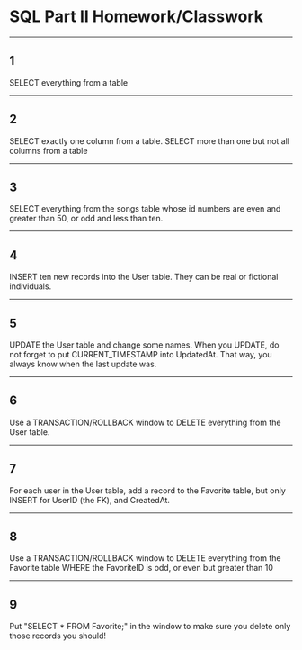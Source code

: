 # SQL Part II Homework/Classwork

---

## 1

SELECT everything from a table

---

## 2

SELECT exactly one column from a table. SELECT more than one but not all columns from a table

---

## 3

SELECT everything from the songs table whose id numbers are even and greater than 50, or odd and less than ten.

---

## 4

INSERT ten new records into the User table. They can be real or fictional individuals.

---

## 5

UPDATE the User table and change some names. When you UPDATE, do not forget to put CURRENT_TIMESTAMP into UpdatedAt. That way, you always know when the last update was.

---

## 6

Use a TRANSACTION/ROLLBACK window to DELETE everything from the User table.

---

## 7

For each user in the User table, add a record to the Favorite table, but only INSERT for UserID (the FK), and CreatedAt.

---

## 8

Use a TRANSACTION/ROLLBACK window to DELETE everything from the Favorite table WHERE the FavoriteID is odd, or even but greater than 10

---

## 9

Put "SELECT \* FROM Favorite;" in the window to make sure you delete only those records you should!
